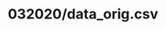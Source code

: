 ---  
schema: schema:032020/data_orig.csv,schema::032020/data_orig.csv  
title: 032020/data_orig.csv  
organization: Sample Department  
notes: Used in 2 lineage(s)  
resources:  
  - name: 032020/data_orig.csv 
    url: file:/Users/kensu/Customers/Kensu/LoanApproval/PROD/masterdata/prod/032020/data_orig.csv 
    format : CSV  
license: None  
category:
  - Education  
maintainer: User  
maintainer_email: UserMail  
---